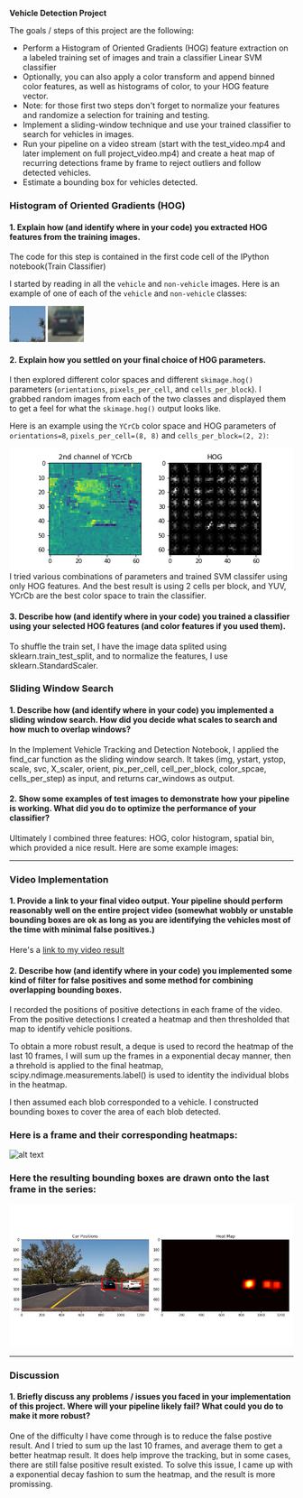 **Vehicle Detection Project**

The goals / steps of this project are the following:

* Perform a Histogram of Oriented Gradients (HOG) feature extraction on a labeled training set of images and train a classifier Linear SVM classifier
* Optionally, you can also apply a color transform and append binned color features, as well as histograms of color, to your HOG feature vector. 
* Note: for those first two steps don't forget to normalize your features and randomize a selection for training and testing.
* Implement a sliding-window technique and use your trained classifier to search for vehicles in images.
* Run your pipeline on a video stream (start with the test_video.mp4 and later implement on full project_video.mp4) and create a heat map of recurring detections frame by frame to reject outliers and follow detected vehicles.
* Estimate a bounding box for vehicles detected.

[//]: # (Image References)
[image1]: ./output_images/not_car.png
[image2]: ./output_images/car.png
[image3]: ./output_images/hog_YCrCb.png
[image4]: ./output_images/sliding_window.jpg
[image5]: ./output_imagessliding_window.png
[image6]: ./output_images/heatmap.png
[image7]: ./output_images/heatmap.png
[video1]: ./project_video.mp4


### Histogram of Oriented Gradients (HOG)

#### 1. Explain how (and identify where in your code) you extracted HOG features from the training images.

The code for this step is contained in the first code cell of the IPython notebook(Train Classifier)

I started by reading in all the `vehicle` and `non-vehicle` images.  Here is an example of one of each of the `vehicle` and `non-vehicle` classes:

![alt text][image1]
![alt text][image2]

#### 2. Explain how you settled on your final choice of HOG parameters.
I then explored different color spaces and different `skimage.hog()` parameters (`orientations`, `pixels_per_cell`, and `cells_per_block`).  I grabbed random images from each of the two classes and displayed them to get a feel for what the `skimage.hog()` output looks like.

Here is an example using the `YCrCb` color space and HOG parameters of `orientations=8`, `pixels_per_cell=(8, 8)` and `cells_per_block=(2, 2)`:

![alt text][image3]
I tried various combinations of parameters and trained SVM classifer using only HOG features.
And the best result is using 2 cells per block, and YUV, YCrCb are the best color space to train the classifier.



#### 3. Describe how (and identify where in your code) you trained a classifier using your selected HOG features (and color features if you used them).

To shuffle the train set, I have the image data splited using sklearn.train_test_split, and to normalize the features, I use sklearn.StandardScaler. 


### Sliding Window Search

#### 1. Describe how (and identify where in your code) you implemented a sliding window search.  How did you decide what scales to search and how much to overlap windows?
In the Implement Vehicle Tracking and Detection Notebook, I applied the find_car function as the sliding window search. It takes (img, ystart, ystop, scale, svc, X_scaler, orient, pix_per_cell, cell_per_block, color_spcae, cells_per_step) as input, and returns car_windows as output.


#### 2. Show some examples of test images to demonstrate how your pipeline is working.  What did you do to optimize the performance of your classifier?

Ultimately I combined three features: HOG, color histogram, spatial bin, which provided a nice result.  Here are some example images:

---

### Video Implementation

#### 1. Provide a link to your final video output.  Your pipeline should perform reasonably well on the entire project video (somewhat wobbly or unstable bounding boxes are ok as long as you are identifying the vehicles most of the time with minimal false positives.)
Here's a [link to my video result](https://www.youtube.com/watch?v=Qr329A7jJrw)


#### 2. Describe how (and identify where in your code) you implemented some kind of filter for false positives and some method for combining overlapping bounding boxes.

I recorded the positions of positive detections in each frame of the video.  From the positive detections I created a heatmap and then thresholded that map to identify vehicle positions.  

To obtain a more robust result, a deque is used to record the heatmap of the last 10 frames, I will sum up the frames in a exponential decay manner, then a threhold is applied to the final heatmap, scipy.ndimage.measurements.label() is used to identity the individual blobs in the heatmap.

I then assumed each blob corresponded to a vehicle.  I constructed bounding boxes to cover the area of each blob detected.  



### Here is a frame and their corresponding heatmaps:

![alt text][image5]


### Here the resulting bounding boxes are drawn onto the last frame in the series:
![alt text][image7]



---

### Discussion

#### 1. Briefly discuss any problems / issues you faced in your implementation of this project.  Where will your pipeline likely fail?  What could you do to make it more robust?

One of the difficulty I have come through is to reduce the false postive result. And I tried to sum up the last 10 frames, and average them to get a better heatmap result. It does help improve the tracking, but in some cases, there are still false positive result existed. To solve this issue, I came up with a exponential decay fashion to sum the heatmap, and the result is more promissing.

